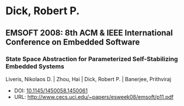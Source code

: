# Dick, Robert P.

## EMSOFT 2008: 8th ACM & IEEE International Conference on Embedded Software

### State Space Abstraction for Parameterized Self-Stabilizing Embedded Systems
Liveris, Nikolaos D. | Zhou, Hai | Dick, Robert P. | Banerjee, Prithviraj
* DOI: [10.1145/1450058.1450061](https://doi.org/10.1145/1450058.1450061)
* URL: <http://www.cecs.uci.edu/~papers/esweek08/emsoft/p11.pdf>


